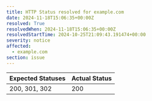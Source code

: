 ```yaml
---
title: HTTP Status resolved for example.com
date: 2024-11-18T15:06:35+00:00Z
resolved: True
resolvedWhen: 2024-11-18T15:06:35+00:00Z
resolvedStartTime: 2024-10-25T21:09:43.191474+00:00
severity: notice
affected:
  - example.com
section: issue
---
```


| Expected Statuses | Actual Status  |
|-------------------|----------------|
| 200, 301, 302 | 200 |
